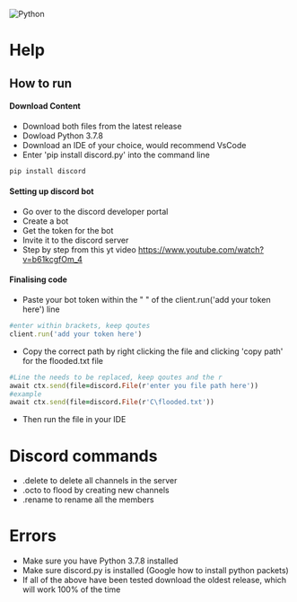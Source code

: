 ![Python](https://img.shields.io/badge/python-v3.6+-blue.svg)
# Help


## **How to run**

#### **Download Content**
- Download both files from the latest release
- Dowload Python 3.7.8
- Download an IDE of your choice, would recommend VsCode
- Enter 'pip install discord.py' into the command line
```ruby
pip install discord
```

#### **Setting up discord bot**
- Go over to the discord developer portal
- Create a bot
- Get the token for the bot 
- Invite it to the discord server
- Step by step from this yt video
https://www.youtube.com/watch?v=b61kcgfOm_4

#### **Finalising code**
- Paste your bot token within the " " of the client.run('add your token here') line
```ruby
#enter within brackets, keep qoutes
client.run('add your token here')
```
- Copy the correct path by right clicking the file and clicking 'copy path' for the flooded.txt file 
```ruby
#Line the needs to be replaced, keep qoutes and the r
await ctx.send(file=discord.File(r'enter you file path here'))
#example 
await ctx.send(file=discord.File(r'C\flooded.txt'))
```
- Then run the file in your IDE     


# **Discord commands**
- .delete to delete all channels in the server
- .octo to flood by creating new channels
- .rename to rename all the members


# **Errors**
- Make sure you have Python 3.7.8 installed
- Make sure discord.py is installed (Google how to install python packets)
- If all of the above have been tested download the oldest release, which will work 100% of the time
